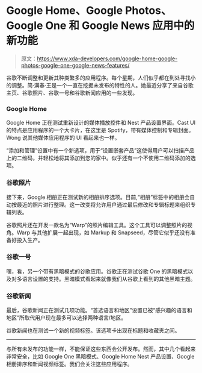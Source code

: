# Google Home、Google Photos、Google One 和 Google News 应用中的新功能

> 原文：<https://www.xda-developers.com/google-home-google-photos-google-one-google-news-features/>

谷歌不断调整和更新其种类繁多的应用程序。每个星期，人们似乎都在到处寻找小的调整。简·满春·王是一个一直在挖掘未发布的特性的人。她最近分享了来自谷歌主页、谷歌照片、谷歌一号和谷歌新闻应用的一些发现。

### **Google Home**

Google Home 正在测试重新设计的媒体播放控件和 Nest 产品设置界面。Cast UI 的特点是应用程序的一个大卡片，在这里是 Spotify，带有媒体控制和专辑封面。Wong 说其他媒体应用程序的 UI 看起来也一样。

“添加和管理”设置中有一个新选项，用于“设置嵌套产品”这使得用户可以扫描产品上的二维码，并轻松地将其添加到您的家中。似乎还有一个不使用二维码添加的选项。

### **谷歌照片**

接下来，Google 相册正在测试新的相册排序选项。目前,“相册”标签中的相册会自动按最近的照片进行整理。这一改变将允许用户通过最后修改和专辑标题来组织专辑列表。

谷歌照片还在开发一款名为“Warp”的照片编辑工具。这个工具可以调整照片的视角。Warp 与其他扩展一起出现，如 Markup 和 Snapseed，尽管它似乎还没有准备好投入生产。

### **谷歌一号**

嘿，看，另一个带有黑暗模式的谷歌应用。谷歌正在测试谷歌 One 的黑暗模式以及对多语言设置的支持。黑暗模式看起来就像我们从谷歌上看到的其他黑暗主题。

### **谷歌新闻**

最后，谷歌新闻正在测试几项功能。“首选语言和地区”设置已被“感兴趣的语言和地区”所取代用户现在最多可以选择两种语言/地区。

谷歌新闻也在测试一个新的视频标签。该选项卡出现在标题和收藏夹之间。

* * *

与所有未发布的功能一样，不能保证这些东西会公开发布。然而，其中几个看起来非常安全，比如 Google One 黑暗模式、Google Home Nest 产品设置、Google 相册排序和新闻视频标签。我们会关注这些应用程序。